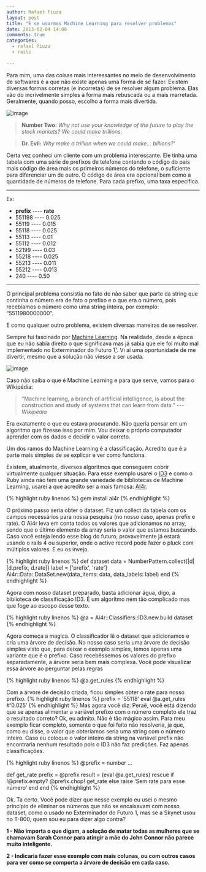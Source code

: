 ```yaml
---
author: Rafael Fiuza
layout: post
title: "E se usarmos Machine Learning para resolver problemas"
date: 2013-02-04 14:00
comments: true
categories:
  - rafael fiuza
  - rails
  
---
```



Para mim, uma das coisas mais interessantes no meio de desenvolvimento de softwares é a que não existe apenas uma forma de se fazer. Existem diversas formas corretas (e incorretas) de se resolver algum problema. Elas vão do incrivelmente simples à forma mais rebuscada ou a mais marretada.
Geralmente, quando posso, escolho a forma mais divertida.
<!--more-->

![image](/blog/images/posts/2013-02-04/dr-evil.jpg)

> **Number Two:** *Why not use your knowledge of the future to play the stock markets? We could make trillions.*

> **Dr. Evil:** *Why make a trillion when we could make... billions?'*


Certa vez conheci um cliente com um problema interessante.
Ele tinha uma tabela com uma série de prefixos de telefone contendo o código do pais mais código de área mais os primeiros números do telefone, o suficiente para diferenciar um de outro. O código de área era opcional bem como a quantidade de números de telefone.
Para cada prefixo, uma taxa especifica.

------------------------------------------------------------------------

Ex:

- **prefix** ---- **rate**
- 551198 ----  0.025
- 55119 ----   0.015
- 55118 ----   0.025
- 55113 ----   0.01
- 55112 ----   0.012
- 52199 ----   0.03
- 55218 ----   0.025
- 55213 ----   0.011
- 55212 ----   0.013
- 240 ----     0.50

------------------------------------------------------------------------


O principal problema consistia no fato de não saber que parte da string que continha o número era de fato o prefixo e o que era o número, pois recebíamos o número como uma string inteira, por exemplo: “5511980000000”.

E como qualquer outro problema, existem diversas maneiras de se resolver.

Sempre fui fascinado por [Machine Learning](http://en.wikipedia.org/wiki/Machine_learning). Na realidade, desde a época que eu não sabia direito o que significava mas já sabia que ele foi muito mal implementado no Exterminador do Futuro 1[¹](#1). Vi aí uma oportunidade de me divertir, mesmo que a solução não viesse a ser usada.

![image](/blog/images/posts/2013-02-04/sarahconnor.png)

Caso não saiba o que é Machine Learning e para que serve, vamos para o Wikipédia:

>“Machine learning, a branch of artificial intelligence, is about the construction and study of systems that can learn from data.”
> --- <cite>Wikipédia</cite>

Era exatamente o que eu estava procurando. Não queria pensar em um algoritmo que fizesse isso por mim. Vou deixar o próprio computador aprender com os dados e decidir o valor correto.

Um dos ramos do Machine Learning é a classificação. Acredito que é a parte mais simples de se explicar e ver como funciona.

Existem, atualmente, diversos algoritmos que conseguem cobrir virtualmente qualquer situação. Para esse exemplo usarei o [ID3](http://en.wikipedia.org/wiki/ID3_algorithm) e como o Ruby ainda não tem uma grande variedade de bibliotecas de Machine Learning, usarei a que acredito ser a mais famosa: [AI4r](http://ai4r.org/).

{% highlight ruby linenos %}
gem install ai4r
{% endhighlight %}

O próximo passo seria obter o dataset. Fiz um collect da tabela com os campos necessários para nossa pesquisa (no nosso caso, apenas prefix e rate). O Ai4r leva em conta todos os valores que adicionamos no array, sendo que o último elemento da array seria o valor que estamos buscando.
Caso você esteja lendo esse blog do futuro, provavelmente já estará usando o rails 4 ou superior, onde o active record pode fazer o pluck com múltiplos valores. E eu os invejo.

{% highlight ruby linenos %}
def dataset
   data = NumberPattern.collect{|d| [d.prefix, d.rate]}
   label = ['prefix', 'rate']
   Ai4r::Data::DataSet.new(data_items: data, data_labels: label)
end
{% endhighlight %}

Agora com nosso dataset preparado, basta adicionar água, digo, a biblioteca de classificação ID3. É um algoritmo nem tão complicado mas que foge ao escopo desse texto.

{% highlight ruby linenos %}
@a = Ai4r::Classifiers::ID3.new.build dataset
{% endhighlight %}

Agora começa a magica. O classificador lê o dataset que adicionamos e cria uma árvore de decisão. No nosso caso seria uma árvore de decisão simples visto que, para deixar o exemplo simples, temos apenas uma variante que é o prefixo. Caso recebêssemos os valores do prefixo separadamente, a árvore seria bem mais complexa. Você pode visualizar essa árvore ao perguntar pelas regras

{% highlight ruby linenos %}
@a.get_rules
{% endhighlight %}

Com a árvore de decisão criada, ficou simples obter o rate para nosso prefixo.
{% highlight ruby linenos %}
prefix = ‘55118’
eval @a.get_rules
#‘0.025’
{% endhighlight %}
Mas agora você diz: Peraê, você está dizendo que se apenas alimentar a variável prefixo com o número completo ele traz o resultado correto?
Ok, eu admito. Não é tão mágico assim. Para meu exemplo ficar completo, somente o que foi feito não resolveria, ja que, como eu disse, o valor que obteríamos seria uma string com o número inteiro. Caso eu coloque o valor inteiro da string na variável prefix não encontraria nenhum resultado pois o ID3 não faz predições. Faz apenas classificações.

{% highlight ruby linenos %}
@prefix = number
…

  def get_rate
    prefix = @prefix
    result = (eval @a.get_rules)
  rescue
    if !@prefix.empty?
      @prefix.chop!
      get_rate
    else
      raise ‘Sem rate para esse número’
    end
  end
{% endhighlight %}

Ok. Ta certo. Você pode dizer que nesse exemplo eu usei o mesmo princípio de eliminar os números que não se encaixavam com nosso dataset, como o usado no Exterminador do Futuro 1, mas se a Skynet usou no T-800, quem sou eu para dizer algo contra?






<a id="1"></a> **1 - Não importa o que digam, a solução de matar todas as mulheres que se chamavam Sarah Connor para atingir a mãe do John Connor não parece muito inteligente.**

<a id="2"></a> **2 - Indicaria fazer esse exemplo com mais colunas, ou com outros casos para ver como se comporta a árvore de decisão em cada caso.**
